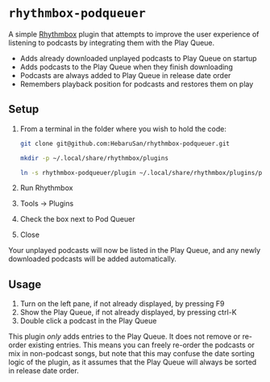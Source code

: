 # `rhythmbox-podqueuer`
A simple [Rhythmbox](https://wiki.gnome.org/Apps/Rhythmbox) plugin that attempts to improve the user experience of listening to podcasts by integrating them with the Play Queue.
* Adds already downloaded unplayed podcasts to Play Queue on startup
* Adds podcasts to the Play Queue when they finish downloading
* Podcasts are always added to Play Queue in release date order
* Remembers playback position for podcasts and restores them on play

## Setup
1. From a terminal in the folder where you wish to hold the code:

   ```Bash
   git clone git@github.com:HebaruSan/rhythmbox-podqueuer.git

   mkdir -p ~/.local/share/rhythmbox/plugins

   ln -s rhythmbox-podqueuer/plugin ~/.local/share/rhythmbox/plugins/podqueuer
   ```
2. Run Rhythmbox
3. Tools &rarr; Plugins
4. Check the box next to Pod Queuer
5. Close

Your unplayed podcasts will now be listed in the Play Queue, and any newly downloaded podcasts will be added automatically.

## Usage
1. Turn on the left pane, if not already displayed, by pressing F9
2. Show the Play Queue, if not already displayed, by pressing ctrl-K
3. Double click a podcast in the Play Queue

This plugin *only* adds entries to the Play Queue. It does not remove or re-order existing entries. This means you can freely re-order the podcasts or mix in non-podcast songs, but note that this may confuse the date sorting logic of the plugin, as it assumes that the Play Queue will always be sorted in release date order.
